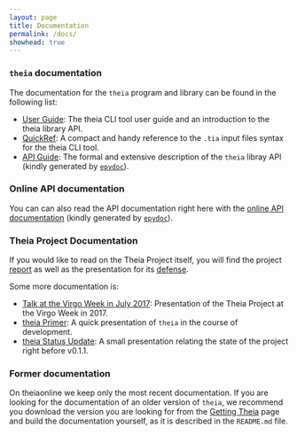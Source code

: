 ```yaml
---
layout: page
title: Documentation
permalink: /docs/
showhead: true
---
```


### `theia` documentation
The documentation for the `theia` program and library can be found in the following list:


* [User Guide](userguide.pdf): The theia CLI tool user guide and an introduction to the theia library API.
* [QuickRef](quickref.pdf): A compact and handy reference to the `.tia` input files syntax for the theia CLI tool.
* [API Guide](apiguide.pdf): The formal and extensive description of the `theia` libray API (kindly generated by [`epydoc`](http://epydoc.sourceforge.net)).

### Online API documentation
You can can also read the API documentation right here with the [online API documentation](html/index.html) (kindly generated by [`epydoc`](http://epydoc.sourceforge.net)).


### Theia Project Documentation
If you would like to read on the Theia Project itself, you will find the project [report](theia_report.pdf) as well as the presentation for its [defense](theia_defense.pdf).

Some more documentation is:

* [Talk at the Virgo Week in July 2017](theiaforvirgo.pdf): Presentation of the Theia Project at the Virgo Week in 2017.
* [theia Primer](primer.pdf): A quick presentation of `theia` in the course of development.
* [theia Status Update](statusupdate.pdf): A small presentation relating the state of the project right before v0.1.1.

### Former documentation
On theiaonline we keep only the most recent documentation. If you are looking for the documentation of an older version of `theia`, we recommend you download the version you are looking for from the [Getting Theia](../releases) page and build the documentation yourself, as it is described in the `README.md` file.
